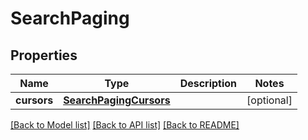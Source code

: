 # SearchPaging

## Properties
Name | Type | Description | Notes
------------ | ------------- | ------------- | -------------
**cursors** | [**SearchPagingCursors**](SearchPagingCursors.md) |  | [optional] 

[[Back to Model list]](../README.md#documentation-for-models) [[Back to API list]](../README.md#documentation-for-api-endpoints) [[Back to README]](../README.md)


